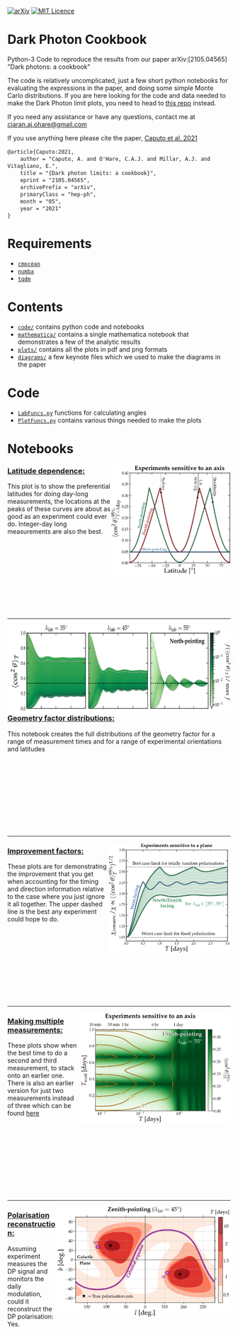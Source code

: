 [![arXiv](https://img.shields.io/badge/arXiv-2006.10415-B31B1B.svg)](https://arxiv.org/abs/2105.04565)
[![MIT Licence](https://badges.frapsoft.com/os/mit/mit.svg?v=103)](https://opensource.org/licenses/mit-license.php)


# Dark Photon Cookbook
Python-3 Code to reproduce the results from our paper arXiv:[2105.04565] "Dark photons: a cookbook"

The code is relatively uncomplicated, just a few short python notebooks for evaluating the expressions in the paper, and doing some simple Monte Carlo distributions. If you are here looking for the code and data needed to make the Dark Photon limit plots, you need to head to [this repo](https://github.com/cajohare/AxionLimits) instead.

If you need any assistance or have any questions, contact me at ciaran.aj.ohare@gmail.com

If you use anything here please cite the paper, [Caputo et al. 2021](https://arxiv.org/abs/2105.04565)
```
@article{Caputo:2021,
    author = "Caputo, A. and O'Hare, C.A.J. and Millar, A.J. and Vitagliano, E.",
    title = "{Dark photon limits: a cookbook}",
    eprint = "2105.04565",
    archivePrefix = "arXiv",
    primaryClass = "hep-ph",
    month = "05",
    year = "2021"
}
```

# Requirements
* [`cmocean`](https://matplotlib.org/cmocean/)
* [`numba`](http://numba.pydata.org/)
* [`tqdm`](https://pypi.org/project/tqdm/)

# Contents
* [`code/`](https://github.com/cajohare/DarkPhotonCookbook/tree/main/code) contains python code and notebooks 
* [`mathematica/`](https://github.com/cajohare/DarkPhotonCookbook/tree/main/mathematica) contains a single mathematica notebook that demonstrates a few of the analytic results
* [`plots/`](https://github.com/cajohare/DarkPhotonCookbook/tree/main/plots) contains all the plots in pdf and png formats
* [`diagrams/`](https://github.com/cajohare/DarkPhotonCookbook/tree/main/diagrams) a few keynote files which we used to make the diagrams in the paper

# Code
* [`LabFuncs.py`](https://github.com/cajohare/DarkPhotonCookbook/blob/master/LabFuncs.py) functions for calculating angles
* [`PlotFuncs.py`](https://github.com/cajohare/DarkPhotonCookbook/blob/master/PlotFuncs.py) contains various things needed to make the plots

# Notebooks
[<img align="right" src="plots/plots_png/LocationDependence.png" height="250">](https://github.com/cajohare/DarkPhotonCookbook/raw/master/plots/plots_png/LocationDependence.png)
### [Latitude dependence:](https://github.com/cajohare/DarkPhotonCookbook/blob/master/LocationDependence.ipynb)
This plot is to show the preferential latitudes for doing day-long measurements, the locations at the peaks of these curves are about as good as an experiment could ever do. Integer-day long measurements are also the best.
### &nbsp;
### &nbsp;
### &nbsp;
### &nbsp;
---
[<img align="right" src="plots/plots_png/North_costh_dist.png" height="200">](https://github.com/cajohare/DarkPhotonCookbook/raw/master/plots/plots_png/North_costh_dist.png)
### [Geometry factor distributions:](https://github.com/cajohare/DarkPhotonCookbook/blob/master/Polarisation_Angles.ipynb)
This notebook creates the full distributions of the geometry factor for a range of measurement times and for a range of experimental orientations and latitudes
### &nbsp;
### &nbsp;
### &nbsp;
### &nbsp;
---
[<img align="right" src="plots/plots_png/Improvement_Plane.png" height="250">](https://github.com/cajohare/DarkPhotonCookbook/raw/master/plots/plots_png/Improvement_Plane.png)
### [Improvement factors:](https://github.com/cajohare/DarkPhotonCookbook/blob/master/Improvement.ipynb)
These plots are for demonstrating the improvement that you get when accounting for the timing and direction information relative to the case where you just ignore it all together. The upper dashed line is the best any experiment could hope to do.
### &nbsp;
### &nbsp;
### &nbsp;
### &nbsp;
---
[<img align="right" src="plots/plots_png/RescanTwice_North.png" height="250">](https://github.com/cajohare/DarkPhotonCookbook/raw/master/plots/plots_png/RescanTwice_North.png)
### [Making multiple measurements:](https://github.com/cajohare/DarkPhotonCookbook/blob/master/Polarisation_rescan_Twice.ipynb)
These plots show when the best time to do a second and third measurement, to stack onto an earlier one. There is also an earlier version for just two measurements instead of three which can be found [here](https://github.com/cajohare/DarkPhotonCookbook/blob/master/Polarisation_rescan.ipynb)
### &nbsp;
### &nbsp;
### &nbsp;
### &nbsp;
---
[<img align="right" src="plots/plots_png/PolarisationMap_Zenith.png" height="250">](https://github.com/cajohare/DarkPhotonCookbook/raw/master/plots/plots_png/PolarisationMap_Zenith.png)
### [Polarisation reconstruction:](https://github.com/cajohare/DarkPhotonCookbook/blob/master/Plot_PolarisationMaps.ipynb)
Assuming experiment measures the DP signal and monitors the daily modulation, could it reconstruct the DP polarisation: Yes.
### &nbsp;
### &nbsp;
### &nbsp;
### &nbsp;
